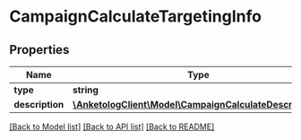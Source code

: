 # CampaignCalculateTargetingInfo

## Properties
Name | Type | Description | Notes
------------ | ------------- | ------------- | -------------
**type** | **string** |  | 
**description** | [**\AnketologClient\Model\CampaignCalculateDescription[]**](CampaignCalculateDescription.md) |  | 

[[Back to Model list]](../README.md#documentation-for-models) [[Back to API list]](../README.md#documentation-for-api-endpoints) [[Back to README]](../README.md)


